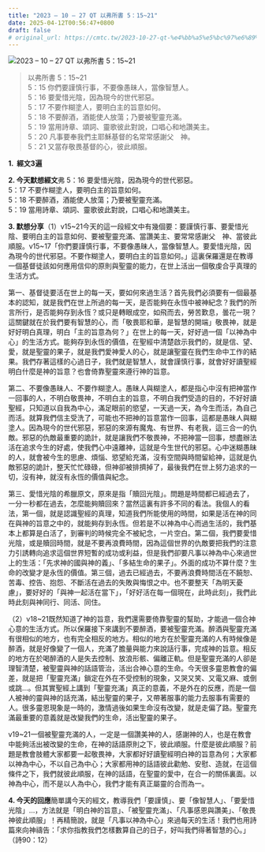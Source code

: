 ```yaml
---
title: "2023 – 10 – 27 QT 以弗所書 5：15~21"
date: 2025-04-12T00:56:47+0800
draft: false
# original_url: https://cmtc.tw/2023-10-27-qt-%e4%bb%a5%e5%bc%97%e6%89%80%e6%9b%b8-5%ef%bc%9a1521
---
```


![2023 – 10 – 27 QT   以弗所書 5：15\~21](/images/qt.jpg  "2023 – 10 – 27 QT   以弗所書 5：15\~21")

> 以弗所書 5：15\~21  
> 5：15 你們要謹慎行事，不要像愚昧人，當像智慧人。  
> 5：16 要愛惜光陰，因為現今的世代邪惡。  
> 5：17 不要作糊塗人，要明白主的旨意如何。  
> 5：18 不要醉酒，酒能使人放蕩；乃要被聖靈充滿。  
> 5：19 當用詩章、頌詞、靈歌彼此對說，口唱心和地讚美主。  
> 5：20 凡事要奉我們主耶穌基督的名常常感謝父　神。  
> 5：21 又當存敬畏基督的心，彼此順服。

**1.  經文3遍**

**2. 今天默想經文**弗 5：16 要愛惜光陰，因為現今的世代邪惡。  
5：17 不要作糊塗人，要明白主的旨意如何。  
5：18 不要醉酒，酒能使人放蕩；乃要被聖靈充滿。  
5：19 當用詩章、頌詞、靈歌彼此對說，口唱心和地讚美主。

**3. 默想分享**（1）v15\~21今天的這一段經文中有幾個要：要謹慎行事、要愛惜光陰、要明白主的旨意如何、要被聖靈充滿、當讚美主、要常常感謝父　神、當彼此順服。v15\~17「你們要謹慎行事，不要像愚昧人，當像智慧人。要愛惜光陰，因為現今的世代邪惡。不要作糊塗人，要明白主的旨意如何。」這裏保羅還是在教導一個基督徒該如何應用信仰的原則與聖靈的能力，在世上活出一個敬虔合乎真理的生活方式。

第一、基督徒要活在世上的每一天，要如何來過生活？首先我們必須要有一個最基本的認知，就是我們在世上所過的每一天，是否能夠在永恆中被神紀念？我們的所言所行，是否能夠存到永恆？或只是轉眼成空，如飛而去，勞苦歎息，曇花一現？這關鍵就在於我們要有智慧的心，而「敬畏耶和華，是智慧的開端」敬畏神，就是好好明白真理，明白「主的旨意為何？」在世上的每一天，好好過一個「以神為中心」的生活方式。能夠存到永恆的價值，在聖經中清楚啟示我們的，就是信、望、愛，就是聖靈的果子，就是我們愛神愛人的心，就是讓聖靈在我們生命中工作的結果。我們存著這樣的心過日子，我們就是智慧人，就會謹慎行事，就會好好讀聖經明白什麼是神的旨意？也會倚靠聖靈來遵行神的旨意。

第二、不要像愚昧人、不要作糊塗人。愚昧人與糊塗人，都是指心中沒有把神當作一回事的人，不明白敬畏神，不明白主的旨意，不明白我們受造的目的，不好好讀聖經，只知道以自我為中心，滿足眼前的慾望，一天過一天，為今生而活，為自己而活。就算我們信主受洗了，可能也不把神的旨意當作一回事，這都是愚昧人與糊塗人。因為現今的世代邪惡，邪惡的來源有魔鬼、有世界、有老我，這三合一的仇敵。邪惡的仇敵最重要的詭計，就是讓我們不敬畏神，不把神當一回事，想盡辦法活在追求今生的好處，使我們心中遠離神，這就是今生世代的邪惡。心中迷糊愚昧的人，就會被今生的思慮、煩惱、慾望給充滿，沒有空間與時間留給神，這就是仇敵邪惡的詭計，整天忙忙碌碌，但神卻被排擠掉了，最後我們在世上努力追求的一切，沒有神，就沒有永恆的價值與紀念。

第三、愛惜光陰的希臘原文，原來是指「贖回光陰」。問題是時間都已經過去了，一分一秒都在過去，怎麼能夠贖回來？當然這裏有許多不同的看法。我個人的看法，第一個，就是認識聖經的真理，知道我們所能使用的時間，如果是活在神的同在與神的旨意之中的，就能夠存到永恆。但若是不以神為中心而過生活的，我們基本上都算是白活了，到審判的時候完全不被紀念，一片空白。第二個，我們要愛惜光陰，或是贖回時間，就是不要再浪費時間，因為這個世界的仇敵要把我們的注意力引誘轉向追求這個世界短暫的成功或利益，但是我們卻要凡事以神為中心來過世上的生活：「先求神的國與神的義」、「多結生命的果子」。外面的成功不算什麼？生命的改變才是永恆的價值。第三個，過去已經過去，不要再浪費時間活在不饒恕、苦毒、控告、抱怨、不斷活在過去的失敗與悔恨之中。也不要整天「為明天憂慮」，要好好的「與神一起活在當下」，「好好活在每一個現在，此時此刻」，我們此時此刻與神同行、同活、同住。

（2）v18\~21既然知道了神的旨意，我們還需要倚靠聖靈的幫助，才能過一個合神心意的生活方式。所以保羅接下來講到不要醉酒，要被聖靈充滿。醉酒與聖靈充滿有很相似的地方，也有完全相反的地方。相似的地方在於聖靈充滿的人有時候像是醉酒，就是好像變了一個人，充滿了膽量與能力來說話行事，完成神的旨意。相反的地方在於喝醉酒的人是失去控制、放浪形骸、偏離正軌。但是聖靈充滿的人卻是理智清楚，被聖靈與神的話語管治，活出合神心意的生命。今天很多靈恩教會的偏差，就是把「聖靈充滿」鎖定在外在不受控制的現象，又哭又笑、又電又麻、或倒或跳…。但其實聖經上講到「聖靈充滿」真正的意義，不是外在的反應，而是一個人被神的靈與神的話充滿，結出聖靈的果子，又帶著服事的能力去服事有需要的人。很多靈恩現象是一時的，激情過後如果生命沒有改變，就是走偏了路。聖靈充滿最重要的意義就是改變我們的生命，活出聖靈的果子。

v19\~21一個被聖靈充滿的人，一定是一個讚美神的人，感謝神的人，也是在教會中能夠活出被改變的生命，在神的話語原則之下，彼此順服。什麼是彼此順服？前題是教會肢體大家都要一起敬畏神，大家都好好讀聖經明白神的旨意為何；大家都以神為中心，不以自己為中心；大家都用神的話語彼此勸勉、安慰、造就，在這個條件之下，我們就彼此順服，在神的話語，在聖靈的愛中，在合一的關係裏面。以神為中心，而不是以人為中心，我們才能有真正屬靈的合而為一。

**4. 今天的回應**簡單講今天的經文，教導我們「要謹慎」、要「像智慧人」、「要愛惜光陰」…，方法就是「明白神的旨意」、「被聖靈充滿」、「凡事感恩與讚美」、「敬畏神彼此順服」！再精簡說，就是「凡事以神為中心」來過每天的生活！我們也用詩篇來向神禱告：「求你指教我們怎樣數算自己的日子，好叫我們得著智慧的心。」（詩90：12）